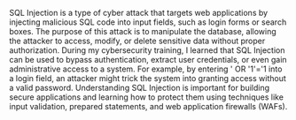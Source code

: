 SQL Injection is a type of cyber attack that targets web applications by injecting malicious SQL code into input fields, such as login forms or search boxes. The purpose of this attack is to manipulate the database, allowing the attacker to access, modify, or delete sensitive data without proper authorization. During my cybersecurity training, I learned that SQL Injection can be used to bypass authentication, extract user credentials, or even gain administrative access to a system. For example, by entering ' OR '1'='1 into a login field, an attacker might trick the system into granting access without a valid password. Understanding SQL Injection is important for building secure applications and learning how to protect them using techniques like input validation, prepared statements, and web application firewalls (WAFs).
